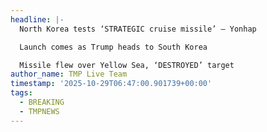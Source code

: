 ```yaml
---
headline: |-
  North Korea tests ‘STRATEGIC cruise missile’ — Yonhap

  Launch comes as Trump heads to South Korea

  Missile flew over Yellow Sea, ‘DESTROYED’ target
author_name: TMP Live Team
timestamp: '2025-10-29T06:47:00.901739+00:00'
tags:
  - BREAKING
  - TMPNEWS
---
```



